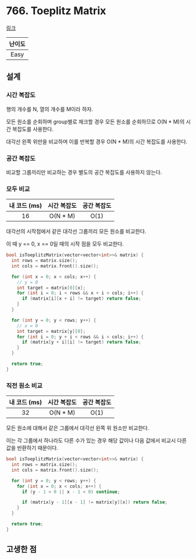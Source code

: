 # 766. Toeplitz Matrix

[링크](https://leetcode.com/problems/toeplitz-matrix/)

| 난이도 |
| :----: |
|  Easy  |

## 설계

### 시간 복잡도

행의 개수를 N, 열의 개수를 M이라 하자.

모든 원소를 순회하며 group별로 체크할 경우 모든 원소를 순회하므로 O(N \* M)의 시간 복잡도를 사용한다.

대각선 왼쪽 위만을 비교하며 이를 반복할 경우 O(N \* M)의 시간 복잡도를 사용한다.

### 공간 복잡도

비교할 그룹끼리만 비교하는 경우 별도의 공간 복잡도를 사용하지 않는다.

### 모두 비교

| 내 코드 (ms) | 시간 복잡도 | 공간 복잡도 |
| :----------: | :---------: | :---------: |
|      16      |  O(N \* M)  |    O(1)     |

대각선의 시작점에서 같은 대각선 그룹끼리 모든 원소를 비교한다.

이 때 y == 0, x == 0일 때의 시작 점을 모두 비교한다.

```cpp
bool isToeplitzMatrix(vector<vector<int>>& matrix) {
  int rows = matrix.size();
  int cols = matrix.front().size();

  for (int x = 0; x < cols; x++) {
    // y = 0
    int target = matrix[0][x];
    for (int i = 0; i < rows && x + i < cols; i++) {
      if (matrix[i][x + i] != target) return false;
    }
  }

  for (int y = 0; y < rows; y++) {
    // x = 0
    int target = matrix[y][0];
    for (int i = 0; y + i < rows && i < cols; i++) {
      if (matrix[y + i][i] != target) return false;
    }
  }

  return true;
}
```

### 직전 원소 비교

| 내 코드 (ms) | 시간 복잡도 | 공간 복잡도 |
| :----------: | :---------: | :---------: |
|      32      |  O(N \* M)  |    O(1)     |

모든 원소에 대해서 같은 그룹에서 대각선 왼쪽 위 원소만 비교한다.

이는 각 그룹에서 하나라도 다른 수가 있는 경우 해당 값이나 다음 값에서 비교시 다른 값을 반환하기 때문이다.

```cpp
bool isToeplitzMatrix(vector<vector<int>>& matrix) {
  int rows = matrix.size();
  int cols = matrix.front().size();

  for (int y = 0; y < rows; y++) {
    for (int x = 0; x < cols; x++) {
      if (y - 1 < 0 || x - 1 < 0) continue;

      if (matrix[y - 1][x - 1] != matrix[y][x]) return false;
    }
  }

  return true;
}
```

## 고생한 점
